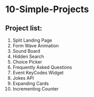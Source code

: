 # 10-Simple-Projects
## Project list: 
1. Split Landing Page  
2. Form Wave Animation  
3. Sound Board   
4. Hidden Search 
5. Choice Picker 
6. Frequently Asked Questions  
7. Event KeyCodes Widget  
8. Jokes API
9. Expanding Cards  
10. Incrementing Counter
